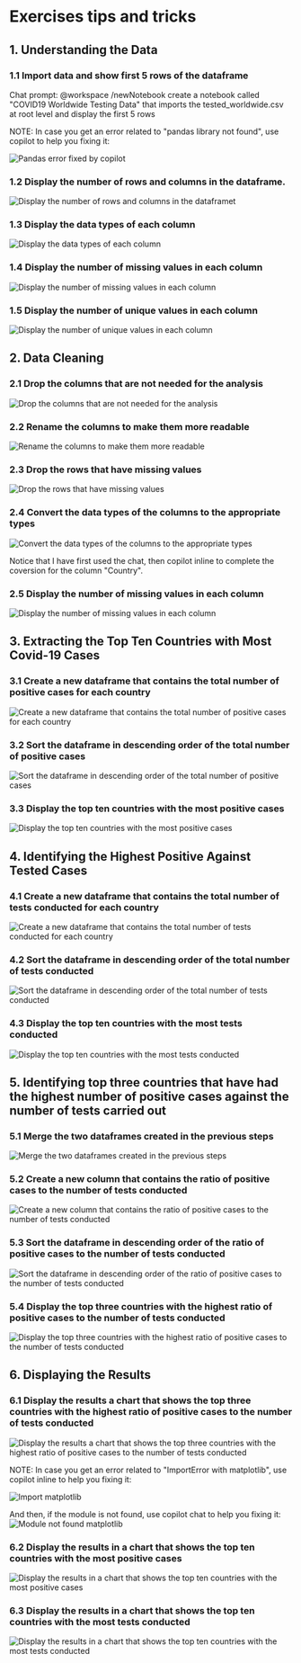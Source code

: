 # Exercises tips and tricks

## 1. Understanding the Data

### 1.1 Import data and show first 5 rows of the dataframe

Chat prompt: @workspace  /newNotebook create a notebook called "COVID19 Worldwide Testing Data" that imports the tested_worldwide.csv at root level and display the first 5 rows 

NOTE: In case you get an error related to "pandas library not found", use copilot to help you fixing it:

![Pandas error fixed by copilot](https://github.com/tulikapgit/GitHubCopilotLabs/blob/main/completesolution/dataengineer/images/pandaserror.png)

### 1.2 Display the number of rows and columns in the dataframe. 

![Display the number of rows and columns in the dataframet](https://github.com/tulikapgit/CopilotDeveloper/blob/main/completesolution/dataengineer/images/1_2.png)

### 1.3 Display the data types of each column

![Display the data types of each column](https://github.com/tulikapgit/CopilotDeveloper/blob/main/completesolution/dataengineer/images/1_3.png)

### 1.4 Display the number of missing values in each column

![Display the number of missing values in each column](https://github.com/tulikapgit/CopilotDeveloper/blob/main/completesolution/dataengineer/images/1_4.png)

### 1.5 Display the number of unique values in each column

![Display the number of unique values in each column](https://github.com/tulikapgit/CopilotDeveloper/blob/main/completesolution/dataengineer/images/1_5.png)

## 2. Data Cleaning

### 2.1 Drop the columns that are not needed for the analysis

![Drop the columns that are not needed for the analysis](https://github.com/tulikapgit/CopilotDeveloper/blob/main/completesolution/dataengineer/images/2_1.png)

### 2.2 Rename the columns to make them more readable

![Rename the columns to make them more readable](https://github.com/tulikapgit/CopilotDeveloper/blob/main/completesolution/dataengineer/images/2_2.png)

### 2.3 Drop the rows that have missing values

![Drop the rows that have missing values](https://github.com/tulikapgit/CopilotDeveloper/blob/main/completesolution/dataengineer/images/2_3.png)

### 2.4 Convert the data types of the columns to the appropriate types

![Convert the data types of the columns to the appropriate types](https://github.com/tulikapgit/CopilotDeveloper/blob/main/completesolution/dataengineer/images/2_4.png)

Notice that I have first used the chat, then copilot inline to complete the coversion for the column "Country".

### 2.5 Display the number of missing values in each column

![Display the number of missing values in each column](https://github.com/tulikapgit/CopilotDeveloper/blob/main/completesolution/dataengineer/images/2_5.png)

## 3. Extracting the Top Ten Countries with Most Covid-19 Cases

### 3.1 Create a new dataframe that contains the total number of positive cases for each country

![Create a new dataframe that contains the total number of positive cases for each country](https://github.com/tulikapgit/CopilotDeveloper/blob/main/completesolution/dataengineer/images/3_1.png)

### 3.2 Sort the dataframe in descending order of the total number of positive cases

![Sort the dataframe in descending order of the total number of positive cases](https://github.com/tulikapgit/CopilotDeveloper/blob/main/completesolution/dataengineer/images/3_2.png)

### 3.3 Display the top ten countries with the most positive cases

![Display the top ten countries with the most positive cases](https://github.com/tulikapgit/CopilotDeveloper/blob/main/completesolution/dataengineer/images/3_3.png)

## 4. Identifying the Highest Positive Against Tested Cases

### 4.1 Create a new dataframe that contains the total number of tests conducted for each country

![Create a new dataframe that contains the total number of tests conducted for each country](https://github.com/tulikapgit/CopilotDeveloper/blob/main/completesolution/dataengineer/images/4_1.png)

### 4.2 Sort the dataframe in descending order of the total number of tests conducted

![Sort the dataframe in descending order of the total number of tests conducted](https://github.com/tulikapgit/CopilotDeveloper/blob/main/completesolution/dataengineer/images/4_2.png)

### 4.3 Display the top ten countries with the most tests conducted

![Display the top ten countries with the most tests conducted](https://github.com/tulikapgit/CopilotDeveloper/blob/main/completesolution/dataengineer/images/4_3.png)

## 5. Identifying top three countries that have had the highest number of positive cases against the number of tests carried out

### 5.1 Merge the two dataframes created in the previous steps

![Merge the two dataframes created in the previous steps](https://github.com/tulikapgit/CopilotDeveloper/blob/main/completesolution/dataengineer/images/5_1.png)

### 5.2 Create a new column that contains the ratio of positive cases to the number of tests conducted

![Create a new column that contains the ratio of positive cases to the number of tests conducted](https://github.com/tulikapgit/CopilotDeveloper/blob/main/completesolution/dataengineer/images/5_2.png)

### 5.3 Sort the dataframe in descending order of the ratio of positive cases to the number of tests conducted

![Sort the dataframe in descending order of the ratio of positive cases to the number of tests conducted](https://github.com/tulikapgit/CopilotDeveloper/blob/main/completesolution/dataengineer/images/5_3.png)

### 5.4 Display the top three countries with the highest ratio of positive cases to the number of tests conducted

![Display the top three countries with the highest ratio of positive cases to the number of tests conducted](https://github.com/tulikapgit/CopilotDeveloper/blob/main/completesolution/dataengineer/images/5_4.png)

## 6. Displaying the Results

### 6.1 Display the results a chart that shows the top three countries with the highest ratio of positive cases to the number of tests conducted

![Display the results a chart that shows the top three countries with the highest ratio of positive cases to the number of tests conducted](https://github.com/tulikapgit/CopilotDeveloper/blob/main/completesolution/dataengineer/images/6_1.png)

NOTE: In case you get an error related to "ImportError with matplotlib", use copilot inline to help you fixing it:

![Import matplotlib](https://github.com/tulikapgit/CopilotDeveloper/blob/main/completesolution/dataengineer/images/importmatplot.png)

And then, if the module is not found, use copilot chat to help you fixing it:
![Module not found matplotlib](https://github.com/tulikapgit/CopilotDeveloper/blob/main/completesolution/dataengineer/images/notfoundmatplotlib.png)


### 6.2 Display the results in a chart that shows the top ten countries with the most positive cases

![Display the results in a chart that shows the top ten countries with the most positive cases](https://github.com/tulikapgit/CopilotDeveloper/blob/main/completesolution/dataengineer/images/6_2.png)

### 6.3 Display the results in a chart that shows the top ten countries with the most tests conducted

![Display the results in a chart that shows the top ten countries with the most tests conducted](https://github.com/tulikapgit/CopilotDeveloper/blob/main/completesolution/dataengineer/images/6_3.png)


